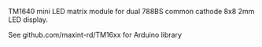TM1640 mini LED matrix module for dual 788BS common cathode 8x8 2mm LED display.

See github.com/maxint-rd/TM16xx for Arduino library
